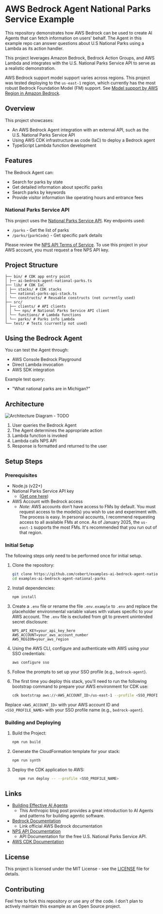 # AWS Bedrock Agent National Parks Service Example

This repository demonstrates how AWS Bedrock can be used to create AI Agents that can fetch information on users' behalf. The Agent in this example repo can answer questions about U.S National Parks using a Lambda as its action handler.

This project leverages Amazon Bedrock, Bedrock Action Groups, and AWS Lambda and integrates with the U.S. National Parks Service API to serve as a realistic demonstration.

AWS Bedrock support model support varies across regions. This project was tested deploying to the `us-east-1` region, which currently has the most robust Bedrock Foundation Model (FM) support. See [Model support by AWS Region in Amazon Bedrock](https://docs.aws.amazon.com/bedrock/latest/userguide/models-regions.html).

## Overview

This project showcases:

- An AWS Bedrock Agent integration with an external API, such as the U.S. National Parks Service API
- Using AWS CDK infrastructure as code (IaC) to deploy a Bedrock agent
- TypeScript Lambda function development

## Features

The Bedrock Agent can:

- Search for parks by state
- Get detailed information about specific parks
- Search parks by keywords
- Provide visitor information like operating hours and entrance fees

### National Parks Service API

This project uses the [National Parks Service API](https://www.nps.gov/subjects/developer/api-documentation.htm). Key endpoints used:

- `/parks` - Get the list of parks
- `/parks/{parkCode}` - Get specific park details

Please review the [NPS API Terms of Service](https://www.nps.gov/subjects/developer/terms-of-service.htm). To use this project in your AWS account, you must request a free NPS API key.

## Project Structure

```plaintext
├── bin/ # CDK app entry point
│ ├── ai-bedrock-agent-national-parks.ts
├── lib/ # CDK IaC
│ ├── stacks/ # CDK stacks
| └── national-parks-api-stack.ts
│ └── constructs/ # Reusable constructs (not currently used)
├── src/
│ ├── clients/ # API clients
│ │ └── nps/ # National Parks Service API client
│ └── functions/ # Lambda functions
│ └── parks/ # Parks info Lambda
└── test/ # Tests (currently not used)
```

## Using the Bedrock Agent

You can test the Agent through:

- AWS Console Bedrock Playground
- Direct Lambda invocation
- AWS SDK integration

Example test query:

- "What national parks are in Michigan?"

## Architecture

![Architecture Diagram](architecture.png) - TODO

1. User queries the Bedrock Agent
1. The Agent determines the appropriate action
1. Lambda function is invoked
1. Lambda calls NPS API
1. Response is formatted and returned to the user

## Setup Steps

### Prerequisites

- Node.js (v22+)
- National Parks Service API key
   - ([Get one here](https://www.nps.gov/subjects/developer/get-started.htm))
- AWS Account with Bedrock access
   - _Note:_ AWS accounts don't have access to FMs by default. You must request access to the model(s) you wish to use and experiment with. The process is easy. In personal accounts, I recommend requesting access to all available FMs at once. As of January 2025, the `us-east-1` supports the most FMs. It's recommended that you run out of that region.

### Initial Setup

The following steps only need to be performed once for initial setup.

1. Clone the repository:

   ```bash
   git clone https://github.com/cebert/examples-ai-bedrock-agent-national-parks.git
   cd examples-ai-bedrock-agent-national-parks
   ```

1. Install dependencies:

   ```bash
   npm install
   ```

1. Create a `.env` file or rename the file `.env.example` to `.env` and replace the placeholder environmental variable values with values specific to your AWS account. The `.env` file is excluded from git to prevent unintended secret disclosure:

   ```plaintext
   NPS_API_KEY=your_api_key_here
   AWS_ACCOUNT=your_aws_account_number
   AWS_REGION=your_aws_region
   ```

1. Using the AWS CLI, configure and authenticate with AWS using your SSO credentials:

   ```bash
   aws configure sso
   ```

1. Follow the prompts to set up your SSO profile (e.g., `bedrock-agent`).

1. The first time you deploy this stack, you'll need to run the following bootstrap command to prepare your AWS environment for CDK use:

   ```bash
   cdk bootstrap aws://<AWS_ACCOUNT_ID>/us-east-1 --profile <SSO_PROFILE_NAME>
   ```

Replace `<AWS_ACCOUNT_ID>` with your AWS account ID and `<SSO_PROFILE_NAME>` with your SSO profile name (e.g., `bedrock-agent`).

### Building and Deploying

1. Build the Project:

   ```bash
   npm run build
   ```

1. Generate the CloudFormation template for your stack:

   ```bash
   npm run synth
   ```

1. Deploy the CDK application to AWS:

   ```bash
      npm run deploy -- --profile <SSO_PROFILE_NAME>
   ```

## Links

- [Building Effective AI Agents](https://www.anthropic.com/research/building-effective-agents)
   - This Anthropic blog post provides a great introduction to AI Agents and patterns for building agentic software.
- [Bedrock Documentation](https://docs.aws.amazon.com/bedrock/latest/userguide/what-is-bedrock.html)
   - Link official AWS Bedrock documentation
- [NPS API Documentation](https://www.nps.gov/subjects/developer/api-documentation.htm)
   - API Documentation for the free U.S. National Parks Service API.
- [AWS CDK Documentation](https://docs.aws.amazon.com/cdk/latest/guide/home.html)

## License

This project is licensed under the MIT License - see the [LICENSE](LICENSE) file for details.

## Contributing

Feel free to fork this repository or use any of the code. I don't plan to actively maintain this example as an Open Source project.
